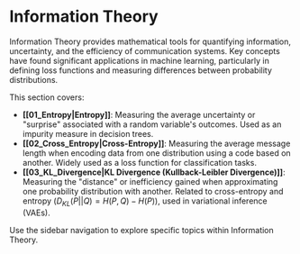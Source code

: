 # Information Theory

Information Theory provides mathematical tools for quantifying information, uncertainty, and the efficiency of communication systems. Key concepts have found significant applications in machine learning, particularly in defining loss functions and measuring differences between probability distributions.

This section covers:

*   **[[01_Entropy|Entropy]]**: Measuring the average uncertainty or "surprise" associated with a random variable's outcomes. Used as an impurity measure in decision trees.
*   **[[02_Cross_Entropy|Cross-Entropy]]**: Measuring the average message length when encoding data from one distribution using a code based on another. Widely used as a loss function for classification tasks.
*   **[[03_KL_Divergence|KL Divergence (Kullback-Leibler Divergence)]]**: Measuring the "distance" or inefficiency gained when approximating one probability distribution with another. Related to cross-entropy and entropy ($D_{KL}(P||Q) = H(P,Q) - H(P)$), used in variational inference (VAEs).

Use the sidebar navigation to explore specific topics within Information Theory.